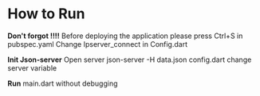 # How to Run

**Don't forgot !!!!**
Before deploying the application please press Ctrl+S in pubspec.yaml
Change Ipserver_connect in Config.dart

**Init Json-server**
Open server json-server -H <ipv4> data.json <port> 
config.dart change server variable 

**Run**
main.dart without debugging

